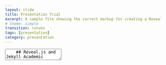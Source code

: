 ```yaml
---
layout: slide
title: Presentation Trial
excerpt: A sample file showing the correct markup for creating a Reveal.js slide deck"
# theme: simple
transition: convex
tags: [presentation]
category: presentation
---
```

<section data-markdown>
  <textarea data-template>
    ## Reveal.js and Jekyll Academic
    ---
    ## HTML or Markdown
    Reveal.js works with either. Use whatever you are more comfortable with.
    ---
    ## Works Anywhere
    By creating presentations using Reveal.js and hosting them on your Jekyll Academic site you will have access to them anywhere. No need to worry about software compatibility, no need to sign in to email accounts on public machines. Simply load your website and select the presentation.
    ---
    ## More Information
    Jekyll Academic includes everything that you need in order to make Reveal.js work. Copy this file and edit it to begin making your own slide deck.  
    For more information about all of the options available in Reveal.js please the [Reveal.js Demo Website](https://lab.hakim.se/reveal-js/#/)
  </textarea>
</section>
